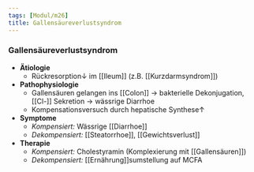 ```yaml
---
tags: [Modul/m26]
title: Gallensäureverlustsyndrom
---
```

### Gallensäureverlustsyndrom
- **Ätiologie**
	- Rückresorption↓ im [[Ileum]] (z.B. [[Kurzdarmsyndrom]])
- **Pathophysiologie**
	- Gallensäuren gelangen ins [[Colon]] → bakterielle Dekonjugation, [[Cl-]] Sekretion → wässrige Diarrhoe
	- Kompensationsversuch durch hepatische Synthese↑
- **Symptome**
	- *Kompensiert:* Wässrige [[Diarrhoe]]
	- *Dekompensiert:* [[Steatorrhoe]], [[Gewichtsverlust]]
- **Therapie**
	- *Kompensiert:* Cholestyramin (Komplexierung mit [[Gallensäuren]])
	- *Dekompensiert:* [[Ernährung]]sumstellung auf MCFA